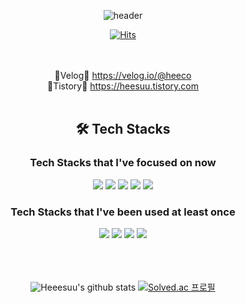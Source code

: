 <div align="center">


![header](https://capsule-render.vercel.app/api?type=waving&color=gradient&height=200&section=header&text=Heeesuu&fontSize=50)


[![Hits](https://hits.seeyoufarm.com/api/count/incr/badge.svg?url=https%3A%2F%2Fgithub.com%2FHeeesuu&count_bg=%23D2B4ED&title_bg=%23F6CECE&icon=&icon_color=%23E7E7E7&title=hits&edge_flat=false)](https://hits.seeyoufarm.com)

<br>
<br>


<div>🍊Velog🍊 <a href="https://velog.io/@heeco">https://velog.io/@heeco</a></div>
<div>🍋Tistory🍋 <a href="https://heesuu.tistory.com">https://heesuu.tistory.com</a></div>

<br>


## 🛠 Tech Stacks
### Tech Stacks that I've focused on now 
<img src="https://img.shields.io/badge/JAVA-007396?style=for-the-badge&logo=java&logoColor=white"> <img src="https://img.shields.io/badge/SpringBoot-6DB33F?style=for-the-badge&logo=Springboot&logoColor=white">
<img src="https://img.shields.io/badge/mariadb-003545?style=for-the-badge&logo=mariadb&logoColor=white">
<img src="https://img.shields.io/badge/docker-2496ED?style=for-the-badge&logo=docker&logoColor=white"> <img src="https://img.shields.io/badge/nginx-%23009639?style=for-the-badge&logo=nginx&logoColor=white">

### Tech Stacks that I've been used at least once
<img src="https://img.shields.io/badge/javascript-F7DF1E?style=for-the-badge&logo=javascript&logoColor=black">
<img src="https://img.shields.io/badge/html5-E34F26?style=for-the-badge&logo=html5&logoColor=white">
<img src="https://img.shields.io/badge/Jenkins-2456ED?style=for-the-badge&logo=Jenkins&logoColor=white">
<img src="https://img.shields.io/badge/Apache Kafka-845135?style=for-the-badge&logo=Apache Kafka&logoColor=white">

<br>
<br>
<br>
<br>



![Heeesuu's github stats](https://github-readme-stats.vercel.app/api?username=Heeesuu&show_icons=true&theme=buefy)
   [![Solved.ac 프로필](http://mazassumnida.wtf/api/v2/generate_badge?boj=ssuehee)](https://solved.ac/ssuehee)

</div>

